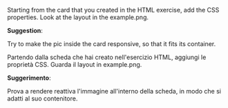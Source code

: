 Starting from the card that you created in the HTML exercise, add the CSS properties. Look at the layout in the example.png.

**Suggestion**:

Try to make the pic inside the card responsive, so that it fits its container.


Partendo dalla scheda che hai creato nell'esercizio HTML, aggiungi le proprietà CSS. Guarda il layout in example.png.

**Suggerimento**:

Prova a rendere reattiva l'immagine all'interno della scheda, in modo che si adatti al suo contenitore.
